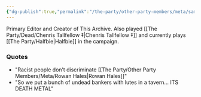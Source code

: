 ```yaml
---
{"dg-publish":true,"permalink":"/the-party/other-party-members/meta/sam-gallon/","tags":["Player"],"updated":"2025-05-20T18:42:55.657+01:00"}
---
```


Primary Editor and Creator of This Archive. Also played [[The Party/Dead/Chenris Tallfellow ‡\|Chenris Tallfellow ‡]] and currently plays [[The Party/Halfbie\|Halfbie]] in the campaign. 

### Quotes
- "Racist people don’t discriminate [[The Party/Other Party Members/Meta/Rowan Hales\|Rowan Hales]]"
- "So we put a bunch of undead bankers with lutes in a tavern... ITS DEATH METAL"